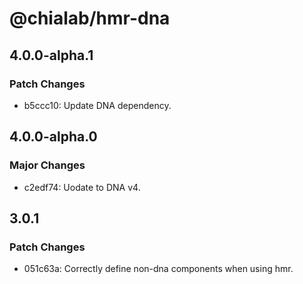 # @chialab/hmr-dna

## 4.0.0-alpha.1

### Patch Changes

-   b5ccc10: Update DNA dependency.

## 4.0.0-alpha.0

### Major Changes

-   c2edf74: Uodate to DNA v4.

## 3.0.1

### Patch Changes

-   051c63a: Correctly define non-dna components when using hmr.
